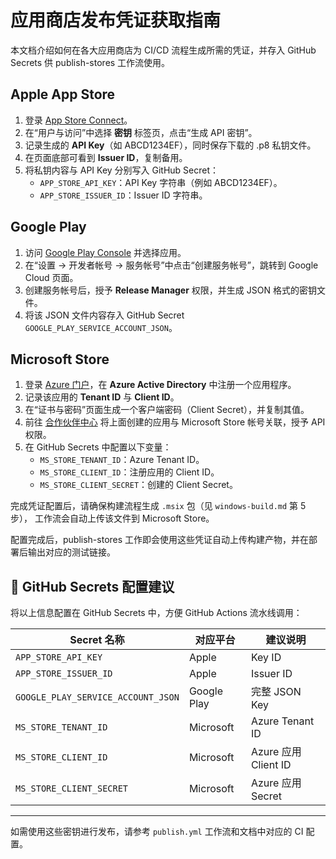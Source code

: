 # 应用商店发布凭证获取指南

本文档介绍如何在各大应用商店为 CI/CD 流程生成所需的凭证，并存入 GitHub Secrets 供 publish-stores 工作流使用。

## Apple App Store

1. 登录 [App Store Connect](https://appstoreconnect.apple.com/)。
2. 在“用户与访问”中选择 **密钥** 标签页，点击“生成 API 密钥”。
3. 记录生成的 **API Key**（如 ABCD1234EF），同时保存下载的 .p8 私钥文件。
4. 在页面底部可看到 **Issuer ID**，复制备用。
5. 将私钥内容与 API Key 分别写入 GitHub Secret：
   - `APP_STORE_API_KEY`：API Key 字符串（例如 ABCD1234EF）。
   - `APP_STORE_ISSUER_ID`：Issuer ID 字符串。

## Google Play

1. 访问 [Google Play Console](https://play.google.com/console) 并选择应用。
2. 在“设置 → 开发者帐号 → 服务帐号”中点击“创建服务帐号”，跳转到 Google Cloud 页面。
3. 创建服务帐号后，授予 **Release Manager** 权限，并生成 JSON 格式的密钥文件。
4. 将该 JSON 文件内容存入 GitHub Secret `GOOGLE_PLAY_SERVICE_ACCOUNT_JSON`。

## Microsoft Store

1. 登录 [Azure 门户](https://portal.azure.com/)，在 **Azure Active Directory** 中注册一个应用程序。
2. 记录该应用的 **Tenant ID** 与 **Client ID**。
3. 在“证书与密码”页面生成一个客户端密码（Client Secret），并复制其值。
4. 前往 [合作伙伴中心](https://partner.microsoft.com/) 将上面创建的应用与 Microsoft Store 帐号关联，授予 API 权限。
5. 在 GitHub Secrets 中配置以下变量：
   - `MS_STORE_TENANT_ID`：Azure Tenant ID。
   - `MS_STORE_CLIENT_ID`：注册应用的 Client ID。
   - `MS_STORE_CLIENT_SECRET`：创建的 Client Secret。

完成凭证配置后，请确保构建流程生成 `.msix` 包（见 `windows-build.md` 第 5 步），
工作流会自动上传该文件到 Microsoft Store。

配置完成后，publish-stores 工作即会使用这些凭证自动上传构建产物，并在部署后输出对应的测试链接。

## 🔐 GitHub Secrets 配置建议

将以上信息配置在 GitHub Secrets 中，方便 GitHub Actions 流水线调用：

| Secret 名称                     | 对应平台     | 建议说明             |
|-------------------------------|--------------|----------------------|
| `APP_STORE_API_KEY`           | Apple        | Key ID               |
| `APP_STORE_ISSUER_ID`         | Apple        | Issuer ID            |
| `GOOGLE_PLAY_SERVICE_ACCOUNT_JSON` | Google Play | 完整 JSON Key        |
| `MS_STORE_TENANT_ID`          | Microsoft    | Azure Tenant ID      |
| `MS_STORE_CLIENT_ID`          | Microsoft    | Azure 应用 Client ID |
| `MS_STORE_CLIENT_SECRET`      | Microsoft    | Azure 应用 Secret    |

---

如需使用这些密钥进行发布，请参考 `publish.yml` 工作流和文档中对应的 CI 配置。
